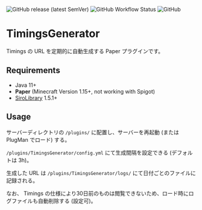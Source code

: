 ![GitHub release (latest SemVer)](https://img.shields.io/github/v/release/okocraft/TimingsGenerator)
![GitHub Workflow Status](https://img.shields.io/github/workflow/status/okocraft/Spawners/Java%20CI)
![GitHub](https://img.shields.io/github/license/okocraft/Spawners)

# TimingsGenerator

Timings の URL を定期的に自動生成する Paper プラグインです。

## Requirements

- Java 11+
- **Paper** (Minecraft Version 1.15+, not working with Spigot)
- [SiroLibrary](https://github.com/SiroPlugins/SiroLibrary) 1.5.1+

## Usage

サーバーディレクトリの `/plugins/` に配置し、サーバーを再起動 (または PlugMan でロード) する。

`/plugins/TimingsGenerator/config.yml` にて生成間隔を設定できる (デフォルトは 3h)。

生成した URL は `/plugins/TimingsGenerator/logs/` にて日付ごとのファイルに記録される。

なお、 Timings の仕様により30日前のものは閲覧できないため、ロード時にログファイルも自動削除する (設定可)。